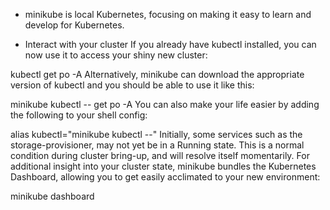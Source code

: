 

- minikube is local Kubernetes, focusing on making it easy to learn and develop for Kubernetes.

- Interact with your cluster
If you already have kubectl installed, you can now use it to access your shiny new cluster:

kubectl get po -A
Alternatively, minikube can download the appropriate version of kubectl and you should be able to use it like this:

minikube kubectl -- get po -A
You can also make your life easier by adding the following to your shell config:

alias kubectl="minikube kubectl --"
Initially, some services such as the storage-provisioner, may not yet be in a Running state. This is a normal condition during cluster bring-up, and will resolve itself momentarily. For additional insight into your cluster state, minikube bundles the Kubernetes Dashboard, allowing you to get easily acclimated to your new environment:

minikube dashboard